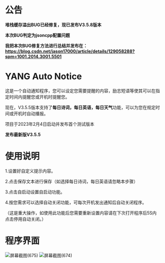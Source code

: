 # 公告
**堆栈缓存溢出BUG已经修复，现已发布V3.5.8版本**

**本次BUG判定为jsoncpp配置问题**

**我把本次BUG修复方法进行总结并发布在：https://blog.csdn.net/jason17000/article/details/129058288?spm=1001.2014.3001.5501**
# YANG Auto Notice
这是一个自动通知程序，您可以设定您需要提醒的内容，励志短语等使其可以在指定时间内提醒您或开机时提醒您。

现在，V3.5.5版本支持了**每日诗词，每日英语，每日天气**功能，可以为您在规定时间或开机时自动播报。

项目于2023年2月4日启动并发布首个测试版本

**发布最新版V3.5.5**
# 使用说明
1.设置好自定义提示内容。

2.点击保存文本进行保存（如选择每日诗词，每日英语请忽略本步骤）

3.点击自启动设置自启动功能。

4.按您需求可以选择自动关闭功能，可每次开机发出通知后自动关闭程序。

（这是重大操作，如使用此功能后您需要重新设置内容请在下次打开程序后5S内点击停用自动关闭。）
# 程序界面 
![屏幕截图(675)](https://user-images.githubusercontent.com/39414350/216811553-992bfea5-3027-4a51-bfa9-ba9dc7903818.png)
![屏幕截图(674)](https://user-images.githubusercontent.com/39414350/216811556-d4ae74f6-9d1b-4e99-9247-922938416049.png)
